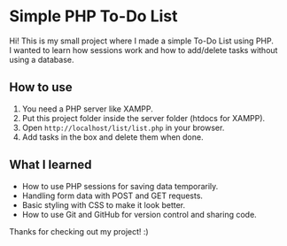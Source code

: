 # Simple PHP To-Do List

Hi! This is my small project where I made a simple To-Do List using PHP.  
I wanted to learn how sessions work and how to add/delete tasks without using a database.

## How to use

1. You need a PHP server like XAMPP.  
2. Put this project folder inside the server folder (htdocs for XAMPP).  
3. Open `http://localhost/list/list.php` in your browser.  
4. Add tasks in the box and delete them when done.

## What I learned

- How to use PHP sessions for saving data temporarily.  
- Handling form data with POST and GET requests.  
- Basic styling with CSS to make it look better.  
- How to use Git and GitHub for version control and sharing code.

Thanks for checking out my project! :)
